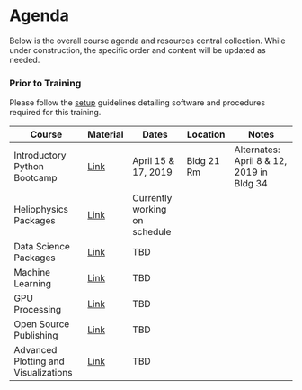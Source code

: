 # Agenda

Below is the overall course agenda and resources central collection. While under construction, the specific order and content will be updated as needed.

### Prior to Training

Please follow the [setup](http://github.com/helio670/setup) guidelines detailing software and procedures required for this training.

| Course | Material | Dates | Location | Notes |
|--------|----------|-------|----------|-------|
| Introductory Python Bootcamp | [Link](http://github.com/helio670/bootcamp/wiki) | April 15 & 17, 2019 | Bldg 21 Rm | Alternates: April 8 & 12, 2019 in Bldg 34 |
| Heliophysics Packages | [Link](http://github.com/helio670/hpackages) | Currently working on schedule | | |
| Data Science Packages | [Link](http://github.com/helio670/datascience) | TBD | | |
| Machine Learning | [Link](http://github.com/helio670/ml) | TBD | | |
| GPU Processing | [Link](http://github.com/helio670/gpu) | TBD | | |
| Open Source Publishing | [Link](http://github.com/helio670/pub) | TBD | | |
| Advanced Plotting and Visualizations | [Link](http://github.com/helio670/viz) | TBD | | |
